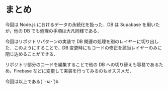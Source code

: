 # まとめ

今回は Node.js におけるデータの永続化を扱った．DB は Supabase を用いたが，他の DB でも処理の手順は大凡同様である．

今回はリポジトリパターンの実装で DB 関連の処理を別のレイヤーに切り出した．このようにすることで，DB 変更時にもコードの修正を該当レイヤーのみに閉じ込めることができる．

リポジトリ部分のコードを編集することで他の DB への切り替えも容易であるため，Firebase などに変更して実装を行ってみるのもオススメだ．

今回は以上である( `･ω･´)b
